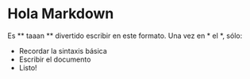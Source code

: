 # Hola Markdown #
Es ** taaan ** divertido escribir en este formato.
Una vez en * el *, sólo:
* Recordar la sintaxis básica
* Escribir el documento
* Listo!
